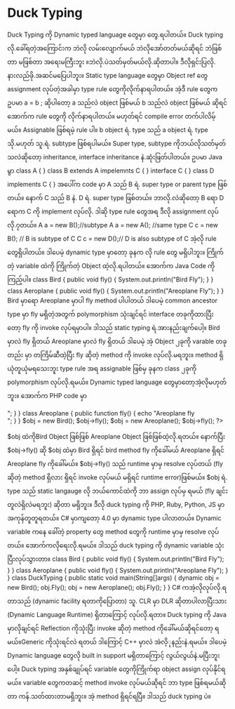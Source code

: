 # Duck Typing

Duck Typing ကို Dynamic typed language တွေမှာ တွေ.ရပါတယ်။ Duck typing လို.ခေါ်ရတဲ့အကြောင်းက ဘဲလို လမ်းလျောက်မယ် ဘဲလိုအော်တတ်မယ်ဆိုရင် ဘဲဖြစ်တာ မဖြစ်တာ အရေးမကြီးဘူး ။ဘဲလို.ပဲသတ်မှတ်မယ်လို.ဆိုတာပါ။ ဒီလိုရှင်းပြလို. နားလည်ဖို.အဆင်မပြေပါဘူး။
Static type language တွေမှာ Object ref တွေ assignment လုပ်တဲ့အခါမှာ type rule တွေကိုလိုက်နာရပါတယ်။ အဲ့ဒီ rule တွေက ဥပမာ
a = b ;
ဆိုပါတော့ a သည်လဲ object ဖြစ်မယ် b သည်လဲ object ဖြစ်မယ် ဆိုရင် အောက်က rule တွေကို လိုက်နာရပါတယ်။ မဟုတ်ရင် compile error တက်ပါလိမ့်မယ်။ Assignable ဖြစ်ရမဲ့ rule ပါ။
b object ရဲ. type သည် a object ရဲ. type သို.မဟုတ် သူ.ရဲ. subtype ဖြစ်ရပါမယ်။
Super type, subtype ကိုဘယ်လိုသတ်မှတ်သလဲဆိုတော့ inheritance, interface inheritance နဲ.ဆုံးဖြတ်ပါတယ်။
ဥပမာ Java မွာ
class A
{
}
class B extends A impelemnts C
{
}
interface C
{
}
class D implements C
{
}
အပေါ်က code မှာ A သည် B ရဲ. super type or parent type ဖြစ်တယ်။ နောက် C သည် B နဲ. D ရဲ. super type ဖြစ်တယ်။ ဘာလို.လဲဆိုတော့ B ရော D ရောက C ကို implement လုပ်လို.
ဒါဆို type rule တွေအရ ဒီလို assignment လုပ်လို.၇တယ်။
A a = new B();//subtype
A a = new A(); //same type
C c = new B(); // B is subtype of C
C c = new D();// D is also subtype of C
အဲ့လို rule တွေရှိပါတယ်။
ဒါပေမဲ့ dynamic type မှာတော့ ခုနက လို rule တွေ မရှိပါဘူး။ ကြိုက်တဲ့ variable ထဲကို ကြိုက်တဲ့ Object ထဲ့လို.ရပါတယ်။
 အောက်က Java Code ကိုကြည့်ပါ။
class Bird
{
 public void fly()
    {
 System.out.println("Bird Fly");
    }
}
class Aeroplane
{
    public void fly()
    {
 System.out.println("Areoplane Fly");
    }
}
Bird မှာရော Areoplane မှာပါ fly method ပါပါတယ် ဒါပေမဲ့ common ancestor type မှာ fly မရှိတဲ့အတွက် polymorphism သုံးချင်ရင် interface တခုကိုထားပြီး တော့ fly ကို invoke လုပ်ရမှာပါ။ ဒါသည် static typing ရဲ.အားနည်းချက်ပေါ့။ Bird မှာလဲ fly ရှိတယ် Areoplane မှာလဲ fly ရှိတယ် ဒါပေမဲ့ အဲ့ Object ၂ခုကို varable တခုတည်း မှာ တကြိမ်ဆီထဲ့ပြီး fly ဆိုတဲ့ method ကို invoke လုပ်လို.မရဘူး။ method ရှိယုံတူယုံမရသေးဘူး type rule အရ assignable ဖြစ်မှ ခုနက class ၂ခုကို polymorphism လုပ်လို.ရမယ်။
Dynamic typed language တွေမှာတော့အဲ့လိုမဟုတ်ဘူး။ အောက်က PHP code မှာ
<?php
class Bird
{
 public function fly()
 {
 echo "Bird Fly<br/>";
 }
}
class Areoplane
{
 public function fly()
 {
 echo "Areoplane fly <br/>";
 }
}
$obj = new Bird();
$obj->fly();
$obj = new Areoplane();
$obj->fly();
?>
$obj ထဲကိုBird Object ဖြစ်ဖြစ် Areoplane Object ဖြစ်ဖြစ်ထဲ့လို.ရတယ်။ နောက်ပြီး $obj->fly() ဆို $obj ထဲမှာ Bird ရှိရင် bird method fly ကိုခေါ်မယ် Areoplane ရှိရင် Areoplane fly ကိုခေါ်မယ်။
$obj->fly() သည် runtime မှာမှ resolve လုပ်တယ် (fly ဆိုတဲ့ method ရှိလား ရှိရင် invoke လုပ်မယ် မရှိရင် runtime error)ဖြစ်မယ်။ $obj ရဲ. type သည် static langauge လို ဘယ်ကောင်ထဲကို ဘာ assign လုပ်မှ ရမယ် (fly ချင်းတူလဲရှိလဲမရဘူး) ဆိုတာ မရှိဘူး။ ဒီလို duck typing ကို PHP, Ruby, Python, JS မှာအကုန်တူတူရတယ်။
C# မှာကျတော့ 4.0 မှာ dynamic type ပါလာတယ်။ Dynamic variable ကနေ ခေါ်တဲ့ property တွေ method တွေကို runtime မှာမှ resolve လုပ်တယ်။ အောက်ကလိုရေးလို.ရမယ်။ ဒါသည် duck typing ကို dynamic variable သုံးပြီးလုပ်သွားတာ။
class Bird
{
 public void fly()
    {
 System.out.println("Bird Fly");
    }
}
class Aeroplane
{
    public void fly()
    {
 System.out.println("Areoplane Fly");
    }
}
class DuckTyping
{
 public static void main(String[]args)
 {
 dynamic obj = new Bird();
 obj.Fly();
 obj = new Aeroplane();
 obj.Fly();
 }
}
C# ကအဲ့လိုလုပ်လို.ရတာသည် (dynamic facility ရတာကိုပြောတာ) သူ. CLR မှာ DLR ဆိုတာပါလာပြီးသား (Dynamic Language Runtime) ရှိတာကြောင့် လုပ်လို.ရတာ။ Duck  typing ကို Java မှာလိုချင်ရင် Reflection ကိုသုံးပြီး invoke ဆိုတဲ့ method ကိုခေါ်မယ်ဆိုရင်တော့ ရမယ်။Generic ကိုသုံးရင်လဲ ရတယ် ဒါကြောင့် C++ မှာလဲ အဲလိ့ုနည်းနဲ.ရမယ်။ ဒါပေမဲ့ Dynamic language တွေလို built in support မရှိတာကြောင့် လွယ်လွယ်နဲ.မပြီးဘူးပေါ့။
Duck typing အနှစ်ချုပ်ရင် variable တွေကိုကြိုက်ရာ object assign လုပ်နိုင်ရမယ်။ variable တွေကတဆင့် method invoke လုပ်မယ်ဆိုရင် ဘာ type ဖြစ်ရမယ်ဆိုတာ ကန်.သတ်ထားတာမရှိဘူး။ အဲ့ method ရှိရင်ရပြီ။ ဒါသည် duck typing ပဲ။
